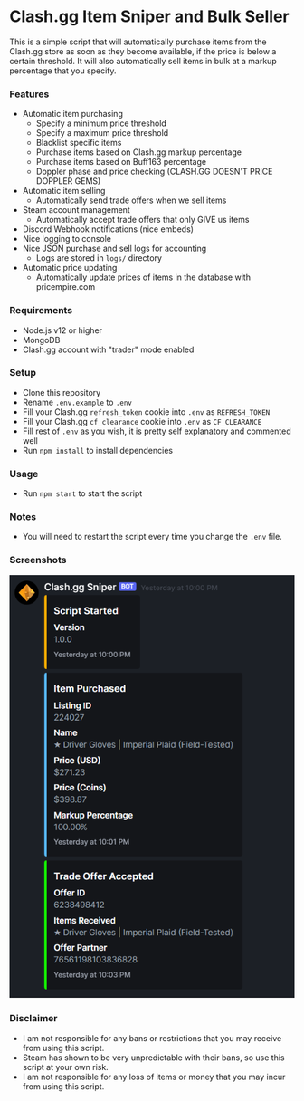 # Clash.gg Item Sniper and Bulk Seller

This is a simple script that will automatically purchase items from the Clash.gg store as soon as they become available, if the price is below a certain threshold.
It will also automatically sell items in bulk at a markup percentage that you specify.

### Features
 - Automatic item purchasing
	- Specify a minimum price threshold
	- Specify a maximum price threshold
	- Blacklist specific items
	- Purchase items based on Clash.gg markup percentage
	- Purchase items based on Buff163 percentage
	- Doppler phase and price checking (CLASH.GG DOESN'T PRICE DOPPLER GEMS)
 - Automatic item selling
	- Automatically send trade offers when we sell items
 - Steam account management
	- Automatically accept trade offers that only GIVE us items
 - Discord Webhook notifications (nice embeds)
 - Nice logging to console
 - Nice JSON purchase and sell logs for accounting
	- Logs are stored in `logs/` directory
 - Automatic price updating
	- Automatically update prices of items in the database with pricempire.com

### Requirements
 - Node.js v12 or higher
 - MongoDB
 - Clash.gg account with "trader" mode enabled

### Setup
 - Clone this repository
 - Rename `.env.example` to `.env`
 - Fill your Clash.gg `refresh_token` cookie into `.env` as `REFRESH_TOKEN`
 - Fill your Clash.gg `cf_clearance` cookie into `.env` as `CF_CLEARANCE`
 - Fill rest of `.env` as you wish, it is pretty self explanatory and commented well
 - Run `npm install` to install dependencies

### Usage
 - Run `npm start` to start the script

### Notes
 - You will need to restart the script every time you change the `.env` file.

### Screenshots
![Discord Webhook Screenshot](https://raw.githubusercontent.com/easton36/clashgg-sniper/master/screenshots/Discord-Webhook-Screenshot.png)

### Disclaimer
 - I am not responsible for any bans or restrictions that you may receive from using this script.
 - Steam has shown to be very unpredictable with their bans, so use this script at your own risk.
 - I am not responsible for any loss of items or money that you may incur from using this script.